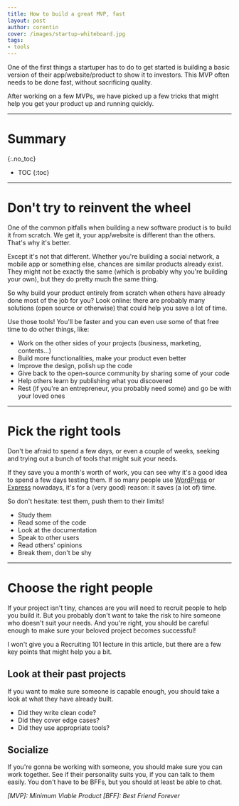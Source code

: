 ```yaml
---
title: How to build a great MVP, fast
layout: post
author: corentin
cover: /images/startup-whiteboard.jpg
tags:
- tools
---
```


One of the first things a startuper has to do to get started is building a basic version of their app/website/product to show it to investors. This MVP often needs to be done fast, without sacrificing quality.

After working on a few MVPs, we have picked up a few tricks that might help you get your product up and running quickly.

---

# Summary
{:.no_toc}

* TOC
{:toc}

---

# Don't try to reinvent the wheel

One of the common pitfalls when building a new software product is to build it from scratch. We get it, your app/website is different than the others. That's why it's better.

Except it's not that different. Whether you're building a social network, a mobile app or something else, chances are similar products already exist. They might not be exactly the same (which is probably why you're building your own), but they do pretty much the same thing.

So why build your product entirely from scratch when others have already done most of the job for you? Look online: there are probably many solutions (open source or otherwise) that could help you save a lot of time.

Use those tools! You'll be faster and you can even use some of that free time to do other things, like:

* Work on the other sides of your projects (business, marketing, contents…)
* Build more functionalities, make your product even better
* Improve the design, polish up the code
* Give back to the open-source community by sharing some of your code
* Help others learn by publishing what you discovered
* Rest (if you're an entrepreneur, you probably need some) and go be with your loved ones

---

# Pick the right tools

Don't be afraid to spend a few days, or even a couple of weeks, seeking and trying out a bunch of tools that might suit your needs.

If they save you a month's worth of work, you can see why it's a good idea to spend a few days testing them. If so many people use [WordPress](https://www.wordpress.org/) or [Express](http://expressjs.com) nowadays, it's for a (very good) reason: it saves (a lot of) time.

So don't hesitate: test them, push them to their limits!

* Study them
* Read some of the code
* Look at the documentation
* Speak to other users
* Read others' opinions
* Break them, don't be shy

---

# Choose the right people

If your project isn't tiny, chances are you will need to recruit people to help you build it. But you probably don't want to take the risk to hire someone who doesn't suit your needs. And you're right, you should be careful enough to make sure your beloved project becomes successful!

I won't give you a Recruiting 101 lecture in this article, but there are a few key points that might help you a bit.

## Look at their past projects

If you want to make sure someone is capable enough, you should take a look at what they have already built.

* Did they write clean code?
* Did they cover edge cases?
* Did they use appropriate tools?

## Socialize

If you're gonna be working with someone, you should make sure you can work together. See if their personality suits you, if you can talk to them easily. You don't have to be BFFs, but you should at least be able to chat.

*[MVP]: Minimum Viable Product*
*[BFF]: Best Friend Forever*
